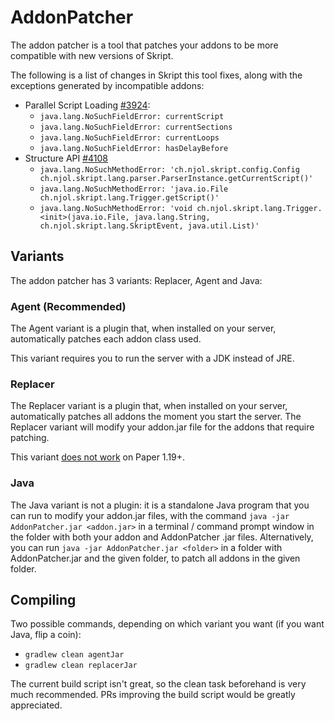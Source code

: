 # AddonPatcher
The addon patcher is a tool that patches your addons to be more compatible with new versions of Skript.

The following is a list of changes in Skript this tool fixes, 
along with the exceptions generated by incompatible addons:
- Parallel Script Loading [#3924](https://github.com/SkriptLang/Skript/pull/3924):
  - `java.lang.NoSuchFieldError: currentScript`
  - `java.lang.NoSuchFieldError: currentSections`
  - `java.lang.NoSuchFieldError: currentLoops`
  - `java.lang.NoSuchFieldError: hasDelayBefore`
- Structure API [#4108](https://github.com/SkriptLang/Skript/pull/4108)
  - `java.lang.NoSuchMethodError: 'ch.njol.skript.config.Config ch.njol.skript.lang.parser.ParserInstance.getCurrentScript()'`
  - `java.lang.NoSuchMethodError: 'java.io.File ch.njol.skript.lang.Trigger.getScript()'`
  - `java.lang.NoSuchMethodError: 'void ch.njol.skript.lang.Trigger.<init>(java.io.File, java.lang.String, ch.njol.skript.lang.SkriptEvent, java.util.List)'`

## Variants
The addon patcher has 3 variants: Replacer, Agent and Java:

### Agent (Recommended)
The Agent variant is a plugin that, when installed on your server, automatically patches each addon class used.

This variant requires you to run the server with a JDK instead of JRE.

### Replacer
The Replacer variant is a plugin that, when installed on your server, 
automatically patches all addons the moment you start the server.
The Replacer variant will modify your addon.jar file for the addons that require patching.

This variant [does not work](https://github.com/SkriptLang/AddonPatcher/issues/2) on Paper 1.19+.

### Java
The Java variant is not a plugin: it is a standalone Java program that 
you can run to modify your addon.jar files, with the command `java -jar AddonPatcher.jar <addon.jar>`
in a terminal / command prompt window in the folder with both your addon and AddonPatcher .jar files.
Alternatively, you can run `java -jar AddonPatcher.jar <folder>` in a folder with AddonPatcher.jar and the given folder,
to patch all addons in the given folder.

## Compiling
Two possible commands, depending on which variant you want (if you want Java, flip a coin):
- `gradlew clean agentJar`
- `gradlew clean replacerJar`

The current build script isn't great, so the clean task beforehand is very much recommended.
PRs improving the build script would be greatly appreciated.